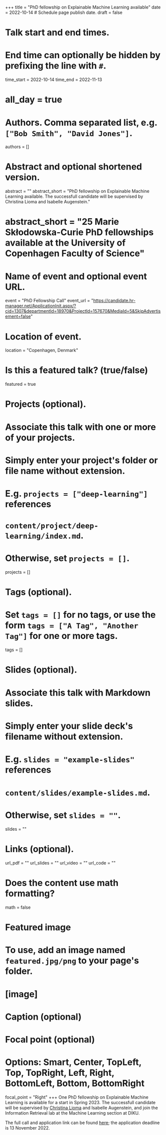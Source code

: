 +++
title = "PhD fellowship on Explainable Machine Learning available"
date = 2022-10-14  # Schedule page publish date.
draft = false

# Talk start and end times.
#   End time can optionally be hidden by prefixing the line with `#`.
time_start = 2022-10-14
time_end = 2022-11-13
# all_day = true

# Authors. Comma separated list, e.g. `["Bob Smith", "David Jones"]`.
authors = []

# Abstract and optional shortened version.
abstract = ""
abstract_short = "PhD fellowship on Explainable Machine Learning available. The successfull candidate will be supervised by Christina Lioma and Isabelle Augenstein."
# abstract_short = "25 Marie Skłodowska-Curie PhD fellowships available at the University of Copenhagen Faculty of Science"

# Name of event and optional event URL.
event = "PhD Fellowship Call"
event_url = "https://candidate.hr-manager.net/ApplicationInit.aspx/?cid=1307&departmentId=18970&ProjectId=157670&MediaId=5&SkipAdvertisement=false"

# Location of event.
location = "Copenhagen, Denmark"

# Is this a featured talk? (true/false)
featured = true

# Projects (optional).
#   Associate this talk with one or more of your projects.
#   Simply enter your project's folder or file name without extension.
#   E.g. `projects = ["deep-learning"]` references 
#   `content/project/deep-learning/index.md`.
#   Otherwise, set `projects = []`.
projects = []

# Tags (optional).
#   Set `tags = []` for no tags, or use the form `tags = ["A Tag", "Another Tag"]` for one or more tags.
tags = []

# Slides (optional).
#   Associate this talk with Markdown slides.
#   Simply enter your slide deck's filename without extension.
#   E.g. `slides = "example-slides"` references 
#   `content/slides/example-slides.md`.
#   Otherwise, set `slides = ""`.
slides = ""

# Links (optional).
url_pdf = ""
url_slides = ""
url_video = ""
url_code = ""

# Does the content use math formatting?
math = false

# Featured image
# To use, add an image named `featured.jpg/png` to your page's folder. 
# [image]
  # Caption (optional)

  # Focal point (optional)
  # Options: Smart, Center, TopLeft, Top, TopRight, Left, Right, BottomLeft, Bottom, BottomRight
  focal_point = "Right"
+++
One PhD fellowship on Explainable Machine Learning is available for a start in Spring 2023. The successfull candidate will be supervised by <a href="https://di.ku.dk/english/staff/?pure=en/persons/424829">Christina Lioma</a> and Isabelle Augenstein, and join the Information Retrieval lab at the Machine Learning section at DIKU.

The full call and application link can be found <a href="https://employment.ku.dk/phd/?show=153856">here</a>; the application deadline is 13 November 2022. 

